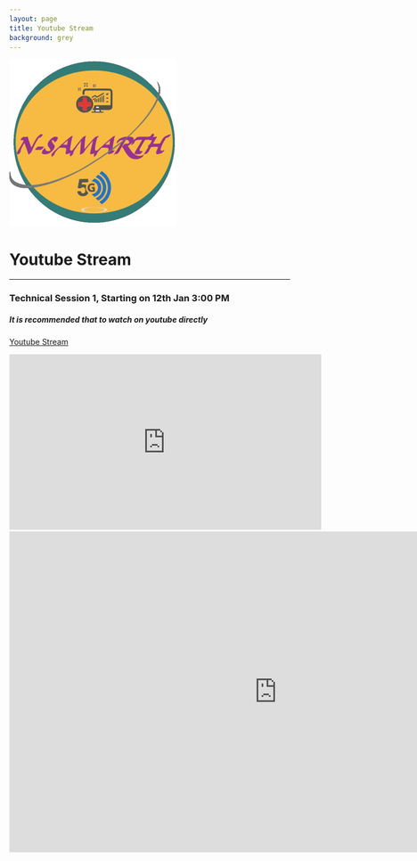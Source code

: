 ```yaml
---
layout: page
title: Youtube Stream
background: grey
---
```

![](/assets/img/nslogo2.png)
# Youtube Stream
------------

### Technical Session 1, Starting on 12th Jan 3:00 PM

##### It is recommended that to watch on youtube directly
<a href = "https://www.youtube.com/watch?v=-ijyVBSYquA&feature=emb_err_woyt"> Youtube Stream </a>

<iframe width="560" height="315" src="https://www.youtube.com/embed/-ijyVBSYquA" frameborder="0" allow="accelerometer; autoplay; clipboard-write; encrypted-media; gyroscope; picture-in-picture" allowfullscreen></iframe>


<iframe src="https://embed.restream.io/player/index.html?token=9a7611eff18a7e2599959a090e2104f0" width="960" height="576" frameborder="0" allowfullscreen></iframe>
